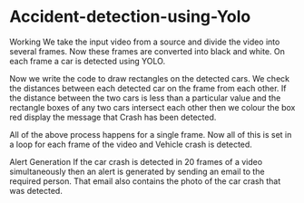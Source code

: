 # Accident-detection-using-Yolo

Working
We take the input video from a source and divide the video into several frames. Now these frames are converted into black and white. On each frame a car is detected using YOLO.

Now we write the code to draw rectangles on the detected cars. We check the distances between each detected car on the frame from each other. If the distance between the two cars is less than a particular value and the rectangle boxes of any two cars intersect each other then we colour the box red display the message that Crash has been detected.

All of the above process happens for a single frame. Now all of this is set in a loop for each frame of the video and Vehicle crash is detected.

Alert Generation
If the car crash is detected in 20 frames of a video simultaneously then an alert is generated by sending an email to the required person. That email also contains the photo of the car crash that was detected.
